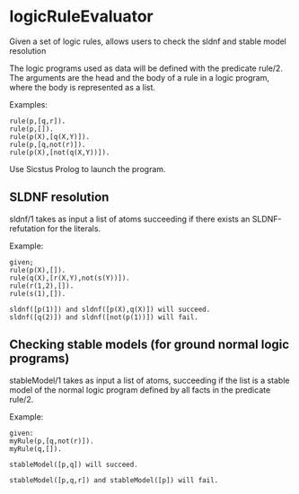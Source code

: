 # logicRuleEvaluator
Given a set of logic rules, allows users to check the sldnf and stable model resolution 

The logic programs used as data will be defined with the predicate rule/2.
The arguments are the head and the body of a rule in a logic program, where the body is represented as a list.

Examples:
```
rule(p,[q,r]).
rule(p,[]).
rule(p(X),[q(X,Y)]).
rule(p,[q,not(r)]).
rule(p(X),[not(q(X,Y))]).
```

Use Sicstus Prolog to launch the program. 


## SLDNF resolution
sldnf/1 takes as input a list of atoms  succeeding if there exists an SLDNF-refutation for the literals.

Example:
```
given;
rule(p(X),[]). 
rule(q(X),[r(X,Y),not(s(Y))]). 
rule(r(1,2),[]). 
rule(s(1),[]).

sldnf([p(1)]) and sldnf([p(X),q(X)]) will succeed.
sldnf([q(2)]) and sldnf([not(p(1))]) will fail.
```

## Checking stable models (for ground normal logic programs)
stableModel/1 takes as input a list of atoms, succeeding if the list is a stable model of the normal logic program defined by all facts in the predicate rule/2.

Example:
```
given:
myRule(p,[q,not(r)]). 
myRule(q,[]).

stableModel([p,q]) will succeed. 

stableModel([p,q,r]) and stableModel([p]) will fail.
```
